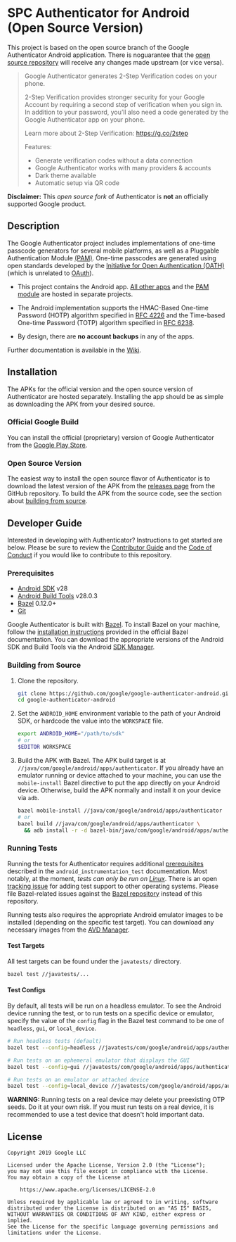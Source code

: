 # SPC Authenticator for Android (Open Source Version)
This project is based on the open source branch of the Google Authenticator
Android application. There is noguarantee that the [open source repository]
will receive any changes made upstream (or vice versa).

> Google Authenticator generates 2-Step Verification codes on your phone.
>
> 2-Step Verification provides stronger security for your Google Account by
> requiring a second step of verification when you sign in. In addition to your
> password, you’ll also need a code generated by the Google Authenticator app on
> your phone.
>
> Learn more about 2-Step Verification: https://g.co/2step
>
> Features:
> * Generate verification codes without a data connection
> * Google Authenticator works with many providers & accounts
> * Dark theme available
> * Automatic setup via QR code

**Disclaimer:** This _open source fork_ of Authenticator is **not** an
officially supported Google product.

## Description

The Google Authenticator project includes implementations of one-time passcode
generators for several mobile platforms, as well as a Pluggable Authentication
Module [(PAM)][PAM]. One-time passcodes are generated using open standards
developed by the [Initiative for Open Authentication (OATH)][OATH] (which is
unrelated to [OAuth][]).

* This project contains the Android app. [All other apps][iOS] and the
  [PAM module][libpam] are hosted in separate projects.

* The Android implementation supports the HMAC-Based One-time Password (HOTP)
  algorithm specified in [RFC 4226][] and the Time-based One-time Password
  (TOTP) algorithm specified in [RFC 6238][].

* By design, there are **no account backups** in any of the apps.

Further documentation is available in the [Wiki][].

## Installation

The APKs for the official version and the open source version of Authenticator
are hosted separately. Installing the app should be as simple as downloading the
APK from your desired source.

### Official Google Build

You can install the official (proprietary) version of Google Authenticator from
the [Google Play Store][playstore].

### Open Source Version

The easiest way to install the open source flavor of Authenticator is to
download the latest version of the APK from the [releases page][] from the
GitHub repository. To build the APK from the source code, see the section about
[building from source](#building-from-source).

## Developer Guide

Interested in developing with Authenticator? Instructions to get started are
below. Please be sure to review the [Contributor Guide](CONTRIBUTING.md) and the
[Code of Conduct](CODE_OF_CONDUCT.md) if you would like to contribute to this
repository.

### Prerequisites

* [Android SDK][] v28
* [Android Build Tools][] v28.0.3
* [Bazel][] 0.12.0+
* [Git][]

Google Authenticator is built with [Bazel][]. To install Bazel on your machine,
follow the [installation instructions][bazel-install] provided in the official
Bazel documentation. You can download the appropriate versions of the Android
SDK and Build Tools via the Android [SDK Manager][].

### Building from Source

1. Clone the repository.

   ```bash
   git clone https://github.com/google/google-authenticator-android.git
   cd google-authenticator-android
   ```

2. Set the `ANDROID_HOME` environment variable to the path of your Android SDK,
   or hardcode the value into the `WORKSPACE` file.

   ```bash
   export ANDROID_HOME="/path/to/sdk"
   # or
   $EDITOR WORKSPACE
    ```

3. Build the APK with Bazel. The APK build target is at
   `//java/com/google/android/apps/authenticator`. If you already have an
   emulator running or device attached to your machine, you can use the
   `mobile-install` Bazel directive to put the app directly on your Android
   device. Otherwise, build the APK normally and install it on your device via
   `adb`.

   ```bash
   bazel mobile-install //java/com/google/android/apps/authenticator
   # or
   bazel build //java/com/google/android/apps/authenticator \
     && adb install -r -d bazel-bin/java/com/google/android/apps/authenticator/authenticator.apk
   ```

### Running Tests

Running the tests for Authenticator requires additional
[prerequisites][test-prerequisites] described in the
`android_instrumentation_test` documentation. Most notably, at the moment,
_tests can only be run on [Linux][test-known-issues]_. There is an open
[tracking issue][bazel-test-tracking-issue] for adding test support to other
operating systems. Please file Bazel-related issues against the
[Bazel repository][] instead of this repository.

Running tests also requires the appropriate Android emulator images to be
installed (depending on the specific test target). You can download any
necessary images from the [AVD Manager][system-images].

#### Test Targets

All test targets can be found under the `javatests/` directory.

```bash
bazel test //javatests/...
```

#### Test Configs

By default, all tests will be run on a headless emulator. To see the Android
device running the test, or to run tests on a specific device or emulator,
specify the value of the `config` flag in the Bazel test command to be one of
`headless`, `gui`, or `local_device`.

```bash
# Run headless tests (default)
bazel test --config=headless //javatests/com/google/android/apps/authenticator:authenticator_instrumentation_tests-19

# Run tests on an ephemeral emulator that displays the GUI
bazel test --config=gui //javatests/com/google/android/apps/authenticator:authenticator_instrumentation_tests-19

# Run tests on an emulator or attached device
bazel test --config=local_device //javatests/com/google/android/apps/authenticator:authenticator_instrumentation_tests-19
```

**WARNING:** Running tests on a real device may delete your preexisting OTP
seeds. Do it at your own risk. If you must run tests on a real device, it is
recommended to use a test device that doesn't hold important data.

## License

```
Copyright 2019 Google LLC

Licensed under the Apache License, Version 2.0 (the "License");
you may not use this file except in compliance with the License.
You may obtain a copy of the License at

    https://www.apache.org/licenses/LICENSE-2.0

Unless required by applicable law or agreed to in writing, software
distributed under the License is distributed on an "AS IS" BASIS,
WITHOUT WARRANTIES OR CONDITIONS OF ANY KIND, either express or implied.
See the License for the specific language governing permissions and
limitations under the License.
```


[playstore]: https://play.google.com/store/apps/details?id=com.google.android.apps.authenticator2

[PAM]: http://www.opengroup.org/rfc/rfc86.0.html
[OATH]: http://www.openauthentication.org/
[OAuth]: http://oauth.net/
[RFC 4226]: https://tools.ietf.org/html/rfc4226
[RFC 6238]: https://tools.ietf.org/html/rfc6238

[open source repository]: https://github.com/google/google-authenticator-android
[Android]: https://github.com/google/google-authenticator-android
[iOS]: https://github.com/google/google-authenticator
[libpam]: https://github.com/google/google-authenticator-libpam

[Wiki]: https://github.com/google/google-authenticator/wiki
[releases page]: https://github.com/google/google-authenticator-android/releases

[Android SDK]: https://developer.android.com/studio/index.html
[Android Build Tools]: https://developer.android.com/studio/releases/build-tools
[Bazel]: https://bazel.build/
[Bazel repository]: https://github.com/bazelbuild/bazel
[Git]: https://git-scm.com/
[SDK Manager]: https://developer.android.com/studio/intro/update.html
[bazel-install]: https://docs.bazel.build/versions/master/install.html#installing-bazel

[test-prerequisites]: https://docs.bazel.build/versions/master/android-instrumentation-test.html#prerequisites
[test-known-issues]: https://docs.bazel.build/versions/master/android-instrumentation-test.html#known-issues
[bazel-test-tracking-issue]: https://github.com/bazelbuild/bazel/issues/7069
[system-images]: https://developer.android.com/studio/run/managing-avds#system-image
